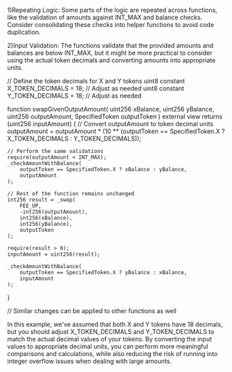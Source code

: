 1)Repeating Logic: Some parts of the logic are repeated across functions, like the validation of amounts against INT_MAX and balance checks. Consider consolidating these checks into helper functions to avoid code duplication.

2)Input Validation: The functions validate that the provided amounts and balances are below INT_MAX, but it might be more practical to consider using the actual token decimals and converting amounts into appropriate units.

// Define the token decimals for X and Y tokens
uint8 constant X_TOKEN_DECIMALS = 18; // Adjust as needed
uint8 constant Y_TOKEN_DECIMALS = 18; // Adjust as needed

function swapGivenOutputAmount(
    uint256 xBalance,
    uint256 yBalance,
    uint256 outputAmount,
    SpecifiedToken outputToken
) external view returns (uint256 inputAmount) {
    // Convert outputAmount to token decimal units
    outputAmount = outputAmount * (10 ** (outputToken == SpecifiedToken.X ? X_TOKEN_DECIMALS : Y_TOKEN_DECIMALS));

    // Perform the same validations
    require(outputAmount < INT_MAX);
    _checkAmountWithBalance(
        outputToken == SpecifiedToken.X ? xBalance : yBalance,
        outputAmount
    );

    // Rest of the function remains unchanged
    int256 result = _swap(
        FEE_UP,
        -int256(outputAmount),
        int256(xBalance),
        int256(yBalance),
        outputToken
    );

    require(result > 0);
    inputAmount = uint256(result);

    _checkAmountWithBalance(
        outputToken == SpecifiedToken.X ? yBalance : xBalance,
        inputAmount
    );
}

// Similar changes can be applied to other functions as well

In this example, we've assumed that both X and Y tokens have 18 decimals, but you should adjust X_TOKEN_DECIMALS and Y_TOKEN_DECIMALS to match the actual decimal values of your tokens. By converting the input values to appropriate decimal units, you can perform more meaningful comparisons and calculations, while also reducing the risk of running into integer overflow issues when dealing with large amounts.